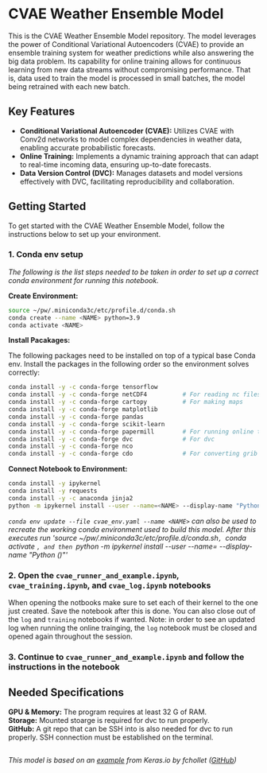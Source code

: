 # CVAE Weather Ensemble Model

This is the CVAE Weather Ensemble Model repository. The model leverages the power of Conditional Variational Autoencoders (CVAE) to provide an ensemble training system for weather predictions while also answering the big data problem. Its capability for online training allows for continuous learning from new data streams without compromising performance. That is, data used to train the model is processed in small batches, the model being retrained with each new batch. 

## Key Features

* **Conditional Variational Autoencoder (CVAE):** Utilizes CVAE with Conv2d networks to model complex dependencies in weather data, enabling accurate probabilistic forecasts.
* **Online Training:** Implements a dynamic training approach that can adapt to real-time incoming data, ensuring up-to-date forecasts.
* **Data Version Control (DVC):** Manages datasets and model versions effectively with DVC, facilitating reproducibility and collaboration.

## Getting Started

To get started with the CVAE Weather Ensemble Model, follow the instructions below to set up your environment.

### 1. Conda env setup
*The following is the list steps needed to be taken in order to set up a correct conda environment for running this notebook.*

**Create Environment:**
```bash
source ~/pw/.miniconda3c/etc/profile.d/conda.sh
conda create --name <NAME> python=3.9
conda activate <NAME>
```

**Install Pacakages:** 

The following packages need to be installed on top of a typical base Conda env. Install the packages in the following order so the environment solves correctly:
```bash
conda install -y -c conda-forge tensorflow
conda install -y -c conda-forge netCDF4          # For reading nc files
conda install -y -c conda-forge cartopy          # For making maps
conda install -y -c conda-forge matplotlib
conda install -y -c conda-forge pandas
conda install -y -c conda-forge scikit-learn
conda install -y -c conda-forge papermill        # For running online training
conda install -y -c conda-forge dvc              # For dvc
conda install -y -c conda-forge nco
conda install -y -c conda-forge cdo              # For converting grib to nc
```
**Connect Notebook to Environment:**
```bash
conda install -y ipykernel
conda install -y requests
conda install -y -c anaconda jinja2
python -m ipykernel install --user --name=<NAME> --display-name "Python (<NAME>)"
```

*`conda env update --file cvae_env.yaml --name <NAME>` can also be used to recreate the working conda environment used to build this model. After this executes run 'source ~/pw/.miniconda3c/etc/profile.d/conda.sh`, `conda activate <NAME>`, and then `python -m ipykernel install --user --name=<NAME> --display-name "Python (<NAME>)"'* 

### 2. Open the `cvae_runner_and_example.ipynb`, `cvae_training.ipynb`, and `cvae_log.ipynb` notebooks

When opening the notbooks make sure to set each of their kernel to the one just created. Save the notebook after this is done. You can also close out of the `log` and `training` notebooks if wanted. Note: in order to see an updated log when running the online trainging, the `log` notebook must be closed and opened again throughout the session.

### 3. Continue to `cvae_runner_and_example.ipynb` and follow the instructions in the notebook

## Needed Specifications
**GPU & Memory:** The program requires at least 32 G of RAM.\
**Storage:** Mounted stoarge is required for dvc to run properly.\
**GitHub:** A git repo that can be SSH into is also needed for dvc to run properly. SSH connection must be established on the terminal.

##

*This model is based on an [example](https://keras.io/examples/generative/vae/) from Keras.io by fchollet ([GitHub](https://github.com/keras-team/keras-io/blob/master/examples/generative/vae.py))*
